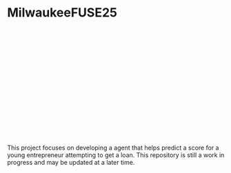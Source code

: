 # MilwaukeeFUSE25

![Banner](assets/YECS-Scoring.gif)

This project focuses on developing a agent that helps predict a score for a young entrepreneur attempting to get a loan. This repository is still a work in progress and may be updated at a later time.
